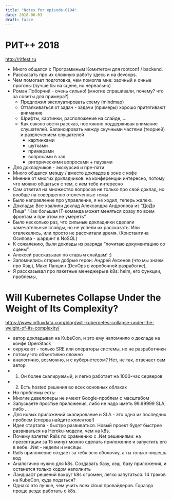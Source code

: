 ```yaml
---
title: "Notes for episode-0194"
date: 2018-06-03
draft: false
---
```


# РИТ++ 2018
http://ritfest.ru

- Много общался с Программным Комитетом для rootconf / backend.
- Рассказать про их сложную работу здесь и на devoops.
- Чем помогает подготовка, чем помогла мне: заочный и очные прогоны (лучше бы на сцене, но нереально)
- Роман Поборчий - очень сильно! (многие спрашивали, почему? что за советы для примера?)
    - Предложил эксплуатировать схему (mindmap)
    - Отталкиваться от задач - задачи (примеры) хорошо притягивают внимание
    - Шрифты, картинки, расположение на слайде, …
    - Как связно вести рассказ, постоянно поддерживая внимание слушателей. Балансировать между скучными частями (теорией) и развлечением слушателей
        - картинками
        - шутками
        - примерами
        - вопросами в зал
        - риторическими вопросами + паузами
- Для докладчиков - экскурсия и пре-пати
- Много общался между / вместо докладов в зоне с кофе
- Мнение от многих докладчиков: на конференции интересно, потому что можно общаться с тем, с кем тебе интересно
- Сам ответил на множество вопросов не только про свой доклад, но вообще на совершенно отвлеченные темы
- Было направление про управление, я не ходил, теперь жалею.
- Доклады: Все хвалили доклад Александра Андронова из “ДоДо Пица” “Как большая IT-команда может меняться сразу по всем фронтам и при этом не умереть”
- Было несколько раз, что сильные докладчики сделали замечательные слайды, но не успели их рассказать. Или отвлекались, или просто не рассчитали время. (Константина Осипова - шардинг в NoSQL)
- К сожалению, были доклады из разряда “почитаю документацию со сцены”
- Алексей рассказывал по старым слайдам! :)
- Запомнились старые добрые герои: Андрей Аксенов (что мы знаем про Хэш), Макс Лапшин (DevOps в коробочной разработке),
- Я рассказывал про пакетные менеджеры в k8s: helm, его функции, проблемы,

# Will Kubernetes Collapse Under the Weight of Its Complexity?
https://www.influxdata.com/blog/will-kubernetes-collapse-under-the-weight-of-its-complexity/

- автор докладывал на KubeCon, и это ему напомнило о докладе на конфе OpenStack
- окружают - только SRE или операторы системы, но не разработчики
- потому что объективно сложно
- аналогично, возможно, и с кубернетесом? Нет, не так, отвечает сам автор
- 1. Он более скалируемый, и легко работает на 1000-чах серверов
- 2. Есть hosted решения во всех основных облаках
- Но проблемы есть:
- Многие девелоперы не имеют Google-проблем с масштабом
- Запускаете простые приложения, либо не надо иметь 99.99999 SLA, либо …
- Для новых приложений скалирование и SLA - это одна из последних проблем (сперва найдите клиентов!)
- Идея стартапа - быстро развиваться. Новый проект будет быстрее развиваться на Heroku-модели, чем на k8s.
- Почему взлетел Rails по сравнению с .Net решениями: на презентации за 15 минут можно сделать приложение и запустить его в вебе. .Net - недели и месяцы.
- Rails приложение создает за тебя всю оболочку, а ты только пишешь код
- Аналогично нужно для k8s. Создавать базу, кэш, базу приложения, и останется только кодом наполнить
- Ландшафт решений вокруг k8s огромен, легко запутаться. 14 трэков на KubeCon, куда податься?
- Однако это лучше, чем учить всех cloud провайдеров. Гораздо проще везде работать с k8s.
